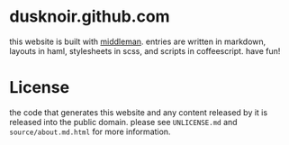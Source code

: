dusknoir.github.com
===================

this website is built with [middleman](http://middlemanapp.com). entries are written in markdown, layouts in haml, stylesheets in scss, and scripts in coffeescript. have fun!

License
=======

the code that generates this website and any content released by it is released into the public domain. please see `UNLICENSE.md` and `source/about.md.html` for more information.
